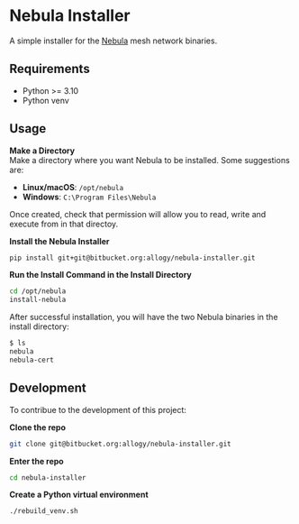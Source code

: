 # Nebula Installer
A simple installer for the [Nebula](https://github.com/slackhq/nebula) mesh network binaries.

## Requirements
- Python >= 3.10
- Python venv

## Usage
**Make a Directory**<br />
Make a directory where you want Nebula to be installed. Some suggestions are:

- **Linux/macOS**: `/opt/nebula`
- **Windows**: `C:\Program Files\Nebula`

Once created, check that permission will allow you to read, write and execute from in that directoy. 

**Install the Nebula Installer**
```bash
pip install git+git@bitbucket.org:allogy/nebula-installer.git
```

**Run the Install Command in the Install Directory**
```bash
cd /opt/nebula
install-nebula
```

After successful installation, you will have the two Nebula binaries in the install directory:

```bash
$ ls
nebula
nebula-cert
```

## Development
To contribue to the development of this project:

**Clone the repo**
```bash
git clone git@bitbucket.org:allogy/nebula-installer.git
```

**Enter the repo**
```bash
cd nebula-installer
```

**Create a Python virtual environment**
```bash
./rebuild_venv.sh
```